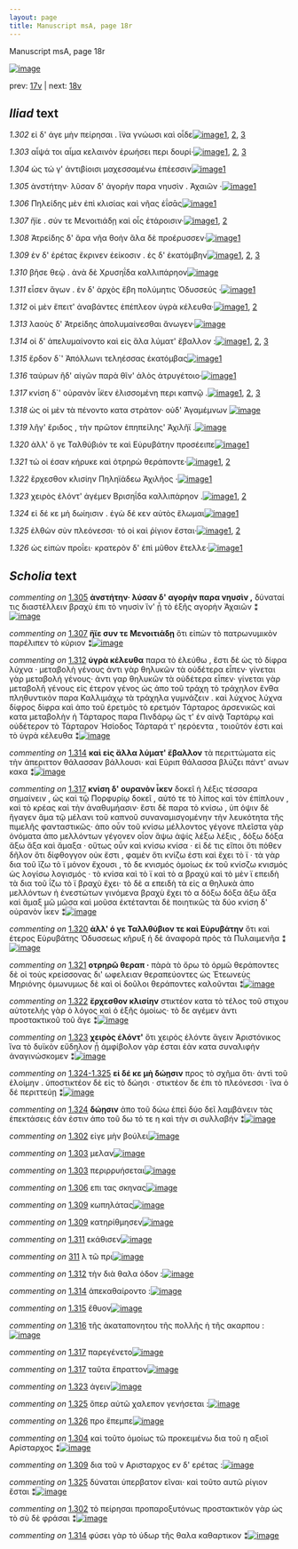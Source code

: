 ```yaml
---
layout: page
title: Manuscript msA, page 18r
---
```


Manuscript msA, page 18r

[![image](http://www.homermultitext.org/iipsrv?OBJ=IIP,1.0&FIF=/project/homer/pyramidal/deepzoom/hmt/vaimg/2017a/VA018RN_0019.tif&WID=100&CVT=JPEG)](http://www.homermultitext.org/ict2/?urn=urn:cite2:hmt:vaimg.2017a:VA018RN_0019)

prev:  [17v](../17v) | next:  [18v](../18v)

## *Iliad* text

*1.302* <a id="1.302"/> εἰ δ' άγε μὴν πείρησαι . ἵ̈να γνώωσι καὶ οἷδε[![image](http://www.homermultitext.org/iipsrv?OBJ=IIP,1.0&FIF=/project/homer/pyramidal/deepzoom/hmt/vaimg/2017a/VA018RN_0019.tif&RGN=0.163,0.1991,0.346,0.0301&WID=1000&CVT=JPEG)](http://www.homermultitext.org/ict2/?urn=urn:cite2:hmt:vaimg.2017a:VA018RN_0019@0.163,0.1991,0.346,0.0301)[1](#msAil_1.879), [2](#msA_1.862), [3](#msAint_1.877)

*1.303* <a id="1.303"/> αἶψά τοι αἷμα κελαινὸν ἐρωήσει περι δουρί·[![image](http://www.homermultitext.org/iipsrv?OBJ=IIP,1.0&FIF=/project/homer/pyramidal/deepzoom/hmt/vaimg/2017a/VA018RN_0019.tif&RGN=0.163,0.2179,0.341,0.0338&WID=1000&CVT=JPEG)](http://www.homermultitext.org/ict2/?urn=urn:cite2:hmt:vaimg.2017a:VA018RN_0019@0.163,0.2179,0.341,0.0338)[1](#msAil_1.880), [2](#msAil_1.881), [3](#msAil_1.882)

*1.304* <a id="1.304"/> ὡς τώ γ' ἀντιβίοισι μαχεσσαμένω ἐπέεσσιν[![image](http://www.homermultitext.org/iipsrv?OBJ=IIP,1.0&FIF=/project/homer/pyramidal/deepzoom/hmt/vaimg/2017a/VA018RN_0019.tif&RGN=0.164,0.2374,0.321,0.0301&WID=1000&CVT=JPEG)](http://www.homermultitext.org/ict2/?urn=urn:cite2:hmt:vaimg.2017a:VA018RN_0019@0.164,0.2374,0.321,0.0301)[1](#msAim_1.874)

*1.305* <a id="1.305"/> ἀνστήτην· λῦσαν δ' ἀγορὴν παρα νηυσὶν . Ἀχαιῶν ·[![image](http://www.homermultitext.org/iipsrv?OBJ=IIP,1.0&FIF=/project/homer/pyramidal/deepzoom/hmt/vaimg/2017a/VA018RN_0019.tif&RGN=0.164,0.2585,0.364,0.0316&WID=1000&CVT=JPEG)](http://www.homermultitext.org/ict2/?urn=urn:cite2:hmt:vaimg.2017a:VA018RN_0019@0.164,0.2585,0.364,0.0316)[1](#msA_1.863)

*1.306* <a id="1.306"/> Πηλείδης μὲν ἐπὶ κλισίας 					καὶ νῆας ἐΐσᾱς[![image](http://www.homermultitext.org/iipsrv?OBJ=IIP,1.0&FIF=/project/homer/pyramidal/deepzoom/hmt/vaimg/2017a/VA018RN_0019.tif&RGN=0.158,0.275,0.344,0.0308&WID=1000&CVT=JPEG)](http://www.homermultitext.org/ict2/?urn=urn:cite2:hmt:vaimg.2017a:VA018RN_0019@0.158,0.275,0.344,0.0308)[1](#msAil_1.883)

*1.307* <a id="1.307"/> ἤϊε . σύν τε Μενοιτιάδῃ 					καὶ οἷς ἑτάροισιν·[![image](http://www.homermultitext.org/iipsrv?OBJ=IIP,1.0&FIF=/project/homer/pyramidal/deepzoom/hmt/vaimg/2017a/VA018RN_0019.tif&RGN=0.167,0.2945,0.328,0.0293&WID=1000&CVT=JPEG)](http://www.homermultitext.org/ict2/?urn=urn:cite2:hmt:vaimg.2017a:VA018RN_0019@0.167,0.2945,0.328,0.0293)[1](#msAil_1.884), [2](#msA_1.864)

*1.308* <a id="1.308"/> Ἀτρείδης δ' ἄρα νῆα 					θοὴν ἅλα δὲ προέρυσσεν·[![image](http://www.homermultitext.org/iipsrv?OBJ=IIP,1.0&FIF=/project/homer/pyramidal/deepzoom/hmt/vaimg/2017a/VA018RN_0019.tif&RGN=0.169,0.3148,0.353,0.0316&WID=1000&CVT=JPEG)](http://www.homermultitext.org/ict2/?urn=urn:cite2:hmt:vaimg.2017a:VA018RN_0019@0.169,0.3148,0.353,0.0316)[1](#msAil_1.885)

*1.309* <a id="1.309"/> ἐν δ' ἐρέτας ἔκρινεν ἐείκοσιν . ἐς δ' ἑκατόμβην[![image](http://www.homermultitext.org/iipsrv?OBJ=IIP,1.0&FIF=/project/homer/pyramidal/deepzoom/hmt/vaimg/2017a/VA018RN_0019.tif&RGN=0.164,0.3328,0.359,0.0316&WID=1000&CVT=JPEG)](http://www.homermultitext.org/ict2/?urn=urn:cite2:hmt:vaimg.2017a:VA018RN_0019@0.164,0.3328,0.359,0.0316)[1](#msAim_1.875), [2](#msAil_1.886), [3](#msAil_1.887)

*1.310* <a id="1.310"/> βῆσε θεῷ . ἀνὰ δὲ Χρυσηΐδα καλλιπάρηον[![image](http://www.homermultitext.org/iipsrv?OBJ=IIP,1.0&FIF=/project/homer/pyramidal/deepzoom/hmt/vaimg/2017a/VA018RN_0019.tif&RGN=0.163,0.3516,0.349,0.0323&WID=1000&CVT=JPEG)](http://www.homermultitext.org/ict2/?urn=urn:cite2:hmt:vaimg.2017a:VA018RN_0019@0.163,0.3516,0.349,0.0323)

*1.311* <a id="1.311"/> εἷσεν ἄγων . ἐν δ' ἀρχὸς ἔβη πολύμητις Ὀδυσσεύς ·[![image](http://www.homermultitext.org/iipsrv?OBJ=IIP,1.0&FIF=/project/homer/pyramidal/deepzoom/hmt/vaimg/2017a/VA018RN_0019.tif&RGN=0.161,0.3696,0.389,0.0338&WID=1000&CVT=JPEG)](http://www.homermultitext.org/ict2/?urn=urn:cite2:hmt:vaimg.2017a:VA018RN_0019@0.161,0.3696,0.389,0.0338)[1](#msAil_1.888)

*1.312* <a id="1.312"/> οἱ μὲν ἔπειτ' ἀναβάντες ἐπέπλεον ὑγρὰ κέλευθα·[![image](http://www.homermultitext.org/iipsrv?OBJ=IIP,1.0&FIF=/project/homer/pyramidal/deepzoom/hmt/vaimg/2017a/VA018RN_0019.tif&RGN=0.162,0.3907,0.368,0.0308&WID=1000&CVT=JPEG)](http://www.homermultitext.org/ict2/?urn=urn:cite2:hmt:vaimg.2017a:VA018RN_0019@0.162,0.3907,0.368,0.0308)[1](#msA_1.865), [2](#msAil_1.890)

*1.313* <a id="1.313"/> λαοὺς δ' Ἀτρείδης 					ἀπολυμαίνεσθαι ἄνωγεν·[![image](http://www.homermultitext.org/iipsrv?OBJ=IIP,1.0&FIF=/project/homer/pyramidal/deepzoom/hmt/vaimg/2017a/VA018RN_0019.tif&RGN=0.153,0.411,0.368,0.0308&WID=1000&CVT=JPEG)](http://www.homermultitext.org/ict2/?urn=urn:cite2:hmt:vaimg.2017a:VA018RN_0019@0.153,0.411,0.368,0.0308)

*1.314* <a id="1.314"/> οἱ δ' ἀπελυμαίνοντο καὶ εἰς ἅλα λύματ' ἔβαλλον :[![image](http://www.homermultitext.org/iipsrv?OBJ=IIP,1.0&FIF=/project/homer/pyramidal/deepzoom/hmt/vaimg/2017a/VA018RN_0019.tif&RGN=0.162,0.4298,0.389,0.0316&WID=1000&CVT=JPEG)](http://www.homermultitext.org/ict2/?urn=urn:cite2:hmt:vaimg.2017a:VA018RN_0019@0.162,0.4298,0.389,0.0316)[1](#msA_1.866), [2](#msAil_1.891), [3](#msAint_1.878)

*1.315* <a id="1.315"/> ἔρδον δ`' 					 Ἀπόλλωνι τεληέσσας ἑκατόμβας[![image](http://www.homermultitext.org/iipsrv?OBJ=IIP,1.0&FIF=/project/homer/pyramidal/deepzoom/hmt/vaimg/2017a/VA018RN_0019.tif&RGN=0.161,0.45,0.34,0.0301&WID=1000&CVT=JPEG)](http://www.homermultitext.org/ict2/?urn=urn:cite2:hmt:vaimg.2017a:VA018RN_0019@0.161,0.45,0.34,0.0301)[1](#msAil_1.892)

*1.316* <a id="1.316"/> ταύρων ἢδ' αἰγῶν παρὰ θῖν' ἁλὸς ἀτρυγέτοιο·[![image](http://www.homermultitext.org/iipsrv?OBJ=IIP,1.0&FIF=/project/homer/pyramidal/deepzoom/hmt/vaimg/2017a/VA018RN_0019.tif&RGN=0.158,0.4696,0.367,0.0308&WID=1000&CVT=JPEG)](http://www.homermultitext.org/ict2/?urn=urn:cite2:hmt:vaimg.2017a:VA018RN_0019@0.158,0.4696,0.367,0.0308)[1](#msAil_1.893)

*1.317* <a id="1.317"/> κνίση δ`' οὐρανὸν ἷ̈κεν ἐλισσομένη περι καπνῷ .[![image](http://www.homermultitext.org/iipsrv?OBJ=IIP,1.0&FIF=/project/homer/pyramidal/deepzoom/hmt/vaimg/2017a/VA018RN_0019.tif&RGN=0.157,0.4884,0.39,0.0301&WID=1000&CVT=JPEG)](http://www.homermultitext.org/ict2/?urn=urn:cite2:hmt:vaimg.2017a:VA018RN_0019@0.157,0.4884,0.39,0.0301)[1](#msA_1.867), [2](#msAil_1.894), [3](#msAil_1.895)

*1.318* <a id="1.318"/> ὡς οἱ μὲν τὰ πένοντο κατα στρὰτον· οὐδ' Ἀγαμέμνων 				[![image](http://www.homermultitext.org/iipsrv?OBJ=IIP,1.0&FIF=/project/homer/pyramidal/deepzoom/hmt/vaimg/2017a/VA018RN_0019.tif&RGN=0.157,0.5064,0.398,0.0338&WID=1000&CVT=JPEG)](http://www.homermultitext.org/ict2/?urn=urn:cite2:hmt:vaimg.2017a:VA018RN_0019@0.157,0.5064,0.398,0.0338)

*1.319* <a id="1.319"/> λῆγ' ἔριδος , τὴν πρῶτον ἐπηπείλης' Ἀχιλῆϊ .[![image](http://www.homermultitext.org/iipsrv?OBJ=IIP,1.0&FIF=/project/homer/pyramidal/deepzoom/hmt/vaimg/2017a/VA018RN_0019.tif&RGN=0.154,0.5252,0.376,0.0338&WID=1000&CVT=JPEG)](http://www.homermultitext.org/ict2/?urn=urn:cite2:hmt:vaimg.2017a:VA018RN_0019@0.154,0.5252,0.376,0.0338)

*1.320* <a id="1.320"/> ἀλλ' ὅ γε Ταλθύβιόν τε 					καὶ Εὐρυβάτην προσέειπε[![image](http://www.homermultitext.org/iipsrv?OBJ=IIP,1.0&FIF=/project/homer/pyramidal/deepzoom/hmt/vaimg/2017a/VA018RN_0019.tif&RGN=0.157,0.5462,0.392,0.0293&WID=1000&CVT=JPEG)](http://www.homermultitext.org/ict2/?urn=urn:cite2:hmt:vaimg.2017a:VA018RN_0019@0.157,0.5462,0.392,0.0293)[1](#msA_1.868)

*1.321* <a id="1.321"/> τώ οἱ έσαν κήρυκε καὶ ὀτρηρὼ θεράποντε·[![image](http://www.homermultitext.org/iipsrv?OBJ=IIP,1.0&FIF=/project/homer/pyramidal/deepzoom/hmt/vaimg/2017a/VA018RN_0019.tif&RGN=0.154,0.5665,0.37,0.0301&WID=1000&CVT=JPEG)](http://www.homermultitext.org/ict2/?urn=urn:cite2:hmt:vaimg.2017a:VA018RN_0019@0.154,0.5665,0.37,0.0301)[1](#msA_1.869), [2](#msAil_1.896)

*1.322* <a id="1.322"/> ἔρχεσθον κλισίην Πηληϊάδεω 						Ἀχιλῆος ·[![image](http://www.homermultitext.org/iipsrv?OBJ=IIP,1.0&FIF=/project/homer/pyramidal/deepzoom/hmt/vaimg/2017a/VA018RN_0019.tif&RGN=0.161,0.5838,0.35,0.0331&WID=1000&CVT=JPEG)](http://www.homermultitext.org/ict2/?urn=urn:cite2:hmt:vaimg.2017a:VA018RN_0019@0.161,0.5838,0.35,0.0331)[1](#msA_1.870)

*1.323* <a id="1.323"/> χειρὸς ἑλόντ' ἀγέμεν Βρισηΐδα καλλιπάρηον .[![image](http://www.homermultitext.org/iipsrv?OBJ=IIP,1.0&FIF=/project/homer/pyramidal/deepzoom/hmt/vaimg/2017a/VA018RN_0019.tif&RGN=0.152,0.6063,0.392,0.0285&WID=1000&CVT=JPEG)](http://www.homermultitext.org/ict2/?urn=urn:cite2:hmt:vaimg.2017a:VA018RN_0019@0.152,0.6063,0.392,0.0285)[1](#msAil_1.897), [2](#msA_1.871)

*1.324* <a id="1.324"/> εἰ δέ κε μὴ δωίηισιν . ἐγὼ δέ κεν αὐτὸς ἕλωμαι[![image](http://www.homermultitext.org/iipsrv?OBJ=IIP,1.0&FIF=/project/homer/pyramidal/deepzoom/hmt/vaimg/2017a/VA018RN_0019.tif&RGN=0.159,0.6251,0.379,0.0316&WID=1000&CVT=JPEG)](http://www.homermultitext.org/ict2/?urn=urn:cite2:hmt:vaimg.2017a:VA018RN_0019@0.159,0.6251,0.379,0.0316)[1](#msA_1.873)

*1.325* <a id="1.325"/> ἐλθὼν σὺν πλεόνεσσι· τό οἱ καὶ ῥίγιον ἔσται·[![image](http://www.homermultitext.org/iipsrv?OBJ=IIP,1.0&FIF=/project/homer/pyramidal/deepzoom/hmt/vaimg/2017a/VA018RN_0019.tif&RGN=0.157,0.6431,0.355,0.0301&WID=1000&CVT=JPEG)](http://www.homermultitext.org/ict2/?urn=urn:cite2:hmt:vaimg.2017a:VA018RN_0019@0.157,0.6431,0.355,0.0301)[1](#msAim_1.876), [2](#msAil_1.898)

*1.326* <a id="1.326"/> ὡς εἰπὼν προΐει· κρατερὸν δ' ἐπὶ μῦθον ἔτελλε·[![image](http://www.homermultitext.org/iipsrv?OBJ=IIP,1.0&FIF=/project/homer/pyramidal/deepzoom/hmt/vaimg/2017a/VA018RN_0019.tif&RGN=0.156,0.6612,0.372,0.0323&WID=1000&CVT=JPEG)](http://www.homermultitext.org/ict2/?urn=urn:cite2:hmt:vaimg.2017a:VA018RN_0019@0.156,0.6612,0.372,0.0323)[1](#msAil_1.899)

## *Scholia* text

*commenting on* [1.305](#1.305)  <a id="msA_1.863"/> **ἀνστήτην· λύσαν δ' αγορὴν παρα νηυσὶν ,** δύναταί τις διαστέλλειν βραχὺ ἐπι τὸ νηυσὶν ἵν' ᾖ τὸ ἑξῆς αγορὴν Ἀχαιῶν ⁑[![image](http://www.homermultitext.org/iipsrv?OBJ=IIP,1.0&FIF=/project/homer/pyramidal/deepzoom/hmt/vaimg/2017a/VA018RN_0019.tif&RGN=0.16838615,0.15020747,0.60280029,0.02600277&WID=1000&CVT=JPEG)](http://www.homermultitext.org/ict2/?urn=urn:cite2:hmt:vaimg.2017a:VA018RN_0019@0.16838615,0.15020747,0.60280029,0.02600277)

*commenting on* [1.307](#1.307)  <a id="msA_1.864"/> **ἥϊε συν τε Μενοιτιάδῃ** ὅτι εἰπὼν τὸ πατρωνυμικὸν παρέλιπεν τὸ κύριον ⁑[![image](http://www.homermultitext.org/iipsrv?OBJ=IIP,1.0&FIF=/project/homer/pyramidal/deepzoom/hmt/vaimg/2017a/VA018RN_0019.tif&RGN=0.29439941,0.15684647,0.36624908,0.02544952&WID=1000&CVT=JPEG)](http://www.homermultitext.org/ict2/?urn=urn:cite2:hmt:vaimg.2017a:VA018RN_0019@0.29439941,0.15684647,0.36624908,0.02544952)

*commenting on* [1.312](#1.312)  <a id="msA_1.865"/> **ὑγρὰ κέλευθα** παρα τὸ ἐλεύθω , ἔστι δὲ ὡς τὸ δίφρα λύχνα · μεταβολὴ γένους ἀντι γὰρ θηλυκῶν τὰ οὐδέτερα εἶπεν· γίνεται γὰρ μεταβολὴ γένους· ἀντι γαρ θηλυκῶν τὰ οὐδέτερα εἶπεν· γίνεται γὰρ μεταβολῆ γένους εἰς έτερον γένος ὡς ἀπο τοῦ τράχη τὸ τράχηλον ἔνθα πληθυντικὸν παρα Καλλιμάχῳ τὰ τράχηλα γυμνάζειν . καὶ λύχνος λύχνα δίφρος δίφρα καὶ ἀπο τοῦ ἐρετμὸς τὸ ερετμόν Τάρταρος ἀρσενικῶς καὶ κατα μεταβολὴν ἡ Τάρταρος παρα Πινδάρῳ ὥς τ' ἐν αἰνᾷ Ταρτάρῳ καὶ οὐδέτερον τὸ Τάρταρον Ἡσίοδος Τάρταρά τ' ηερόεντα , τοιοῦτόν ἐστι καὶ τὸ ὑγρὰ κέλευθα ⁑[![image](http://www.homermultitext.org/iipsrv?OBJ=IIP,1.0&FIF=/project/homer/pyramidal/deepzoom/hmt/vaimg/2017a/VA018RN_0019.tif&RGN=0.16654385,0.16846473,0.61901253,0.13692946&WID=1000&CVT=JPEG)](http://www.homermultitext.org/ict2/?urn=urn:cite2:hmt:vaimg.2017a:VA018RN_0019@0.16654385,0.16846473,0.61901253,0.13692946)

*commenting on* [1.314](#1.314)  <a id="msA_1.866"/> **καὶ εἰς ἄλλα λύματ' ἔβαλλον** τὰ περιττώματα εἰς τὴν ἀπεριττον θάλασσαν βάλλουσι· καὶ Εὐριπ θάλασσα βλύζει πάντ' ανων κακα ⁑[![image](http://www.homermultitext.org/iipsrv?OBJ=IIP,1.0&FIF=/project/homer/pyramidal/deepzoom/hmt/vaimg/2017a/VA018RN_0019.tif&RGN=0.55121592,0.29571231,0.22218128,0.04232365&WID=1000&CVT=JPEG)](http://www.homermultitext.org/ict2/?urn=urn:cite2:hmt:vaimg.2017a:VA018RN_0019@0.55121592,0.29571231,0.22218128,0.04232365)

*commenting on* [1.317](#1.317)  <a id="msA_1.867"/> **κνίση δ' ουρανὸν ἷκεν** δοκεῖ ἡ λέξις τέσσαρα σημαίνειν , ὡς καὶ τῷ Πορφυρίῳ δοκεῖ , αὐτό τε τὸ λίπος καὶ τὸν ἐπίπλουν , καὶ τὸ κρέας καὶ τὴν ἀναθυμήασιν· ἔστι δὲ παρα τὸ κνίσω , ὑπ όψιν δὲ ἥγαγεν ἅμα τῷ μέλανι τοῦ καπνοῦ συναναμισγομένην τὴν λευκότητα τῆς πιμελῆς φανταστικῶς· ἀπο οὖν τοῦ κνίσω μέλλοντος γέγονε πλεῖστα γὰρ ὀνόματα ἀπο μελλόντων γέγονεν οἷον ἅψω ἀψίς λέξω λέξις , δόξω δόξα ἄξω ἄξα καὶ ἄμαξα · οὕτως οὖν καὶ κνίσω κνίσα · εἰ δέ τις εἴποι ὅτι πόθεν δῆλον ὅτι δίφθογγον οὐκ ἔστι , φαμὲν ὅτι κνίζω ἐστι καὶ ἔχει τὸ ϊ · τὰ γὰρ δια τοῦ ἴζω τὸ ϊ μόνον ἔχουσι , τὸ δε κνισμός ὁμοίως ἐκ τοῦ κνίσζω κνισμός ὡς λογίσω λογισμός · τὸ κνίσα καὶ τὸ ϊ καὶ τὸ α βραχύ καὶ τὸ μὲν ϊ επειδὴ τὰ δια τοῦ ΐζω τὸ ϊ βραχὺ ἔχει· τὸ δὲ α επειδὴ τὰ εἰς α θηλυκὰ ἀπο μελλόντων ἠ ἐνεστώτων γινόμενα βραχὺ ἔχει τὸ α δόξω δόξα ἄξω ἄξα καὶ ἅμαξ μῶ μῶσα καὶ μοῦσα ἐκτέτανται δὲ ποιητικῶς τὰ δύο κνίση δ' οὐρανὸν ἷκεν ⁑[![image](http://www.homermultitext.org/iipsrv?OBJ=IIP,1.0&FIF=/project/homer/pyramidal/deepzoom/hmt/vaimg/2017a/VA018RN_0019.tif&RGN=0.54974208,0.32890733,0.22181282,0.25753804&WID=1000&CVT=JPEG)](http://www.homermultitext.org/ict2/?urn=urn:cite2:hmt:vaimg.2017a:VA018RN_0019@0.54974208,0.32890733,0.22181282,0.25753804)

*commenting on* [1.320](#1.320)  <a id="msA_1.868"/> **ἀλλ' ό γε Ταλλθύβιον τε καὶ Εὐρυβάτην** ὅτι καὶ έτερος Εὐρυβάτης Ὀδυσσεως κῆρυξ ἡ δὲ ἀναφορὰ πρὸς τὰ Πυλαιμενῆα ⁑[![image](http://www.homermultitext.org/iipsrv?OBJ=IIP,1.0&FIF=/project/homer/pyramidal/deepzoom/hmt/vaimg/2017a/VA018RN_0019.tif&RGN=0.55084746,0.57593361,0.21407517,0.03651452&WID=1000&CVT=JPEG)](http://www.homermultitext.org/ict2/?urn=urn:cite2:hmt:vaimg.2017a:VA018RN_0019@0.55084746,0.57593361,0.21407517,0.03651452)

*commenting on* [1.321](#1.321)  <a id="msA_1.869"/> **οτρηρῶ θεραπ ·** πὰρὰ τὸ ὄρω τὸ ὁρμῶ θεράποντες δὲ οἱ τοὺς κρείσσονας δι' ωφελειαν θεραπεύοντες ὡς Ἐτεωνεὺς Μηριόνης ὁμωνυμως δὲ καὶ οἱ δοῦλοι θεράποντες καλοῦνται ⁑[![image](http://www.homermultitext.org/iipsrv?OBJ=IIP,1.0&FIF=/project/homer/pyramidal/deepzoom/hmt/vaimg/2017a/VA018RN_0019.tif&RGN=0.55084746,0.61078838,0.21407517,0.05892116&WID=1000&CVT=JPEG)](http://www.homermultitext.org/ict2/?urn=urn:cite2:hmt:vaimg.2017a:VA018RN_0019@0.55084746,0.61078838,0.21407517,0.05892116)

*commenting on* [1.322](#1.322)  <a id="msA_1.870"/> **ἔρχεσθον κλισίην** στικτέον κατα τὸ τέλος τοῦ στιχου αὐτοτελὴς γὰρ ὁ λόγος καὶ ὁ ἑξῆς ὁμοίως· τὸ δε αγέμεν ἀντι προστακτικοῦ τοῦ ἄγε ⁑[![image](http://www.homermultitext.org/iipsrv?OBJ=IIP,1.0&FIF=/project/homer/pyramidal/deepzoom/hmt/vaimg/2017a/VA018RN_0019.tif&RGN=0.55084746,0.65587828,0.20560059,0.05034578&WID=1000&CVT=JPEG)](http://www.homermultitext.org/ict2/?urn=urn:cite2:hmt:vaimg.2017a:VA018RN_0019@0.55084746,0.65587828,0.20560059,0.05034578)

*commenting on* [1.323](#1.323)  <a id="msA_1.871"/> **χειρὸς ἑλόντ'** ὅτι χειρὸς ἑλόντε ἄγειν Ἀριστόνικος ἵνα τὸ δυϊκὸν εὔδηλον ᾖ ἀμφίβολον γὰρ έσται ἐὰν κατα συναλιφὴν ἀναγινώσκομεν ⁑[![image](http://www.homermultitext.org/iipsrv?OBJ=IIP,1.0&FIF=/project/homer/pyramidal/deepzoom/hmt/vaimg/2017a/VA018RN_0019.tif&RGN=0.15659543,0.69903181,0.59248342,0.03734440&WID=1000&CVT=JPEG)](http://www.homermultitext.org/ict2/?urn=urn:cite2:hmt:vaimg.2017a:VA018RN_0019@0.15659543,0.69903181,0.59248342,0.03734440)

*commenting on* [1.324-1.325](#1.324-1.325)  <a id="msA_1.872"/> **εἰ δέ κε μὴ δώῃσιν** προς τὸ σχῆμα ὅτι· ἀντὶ τοῦ ἑλοίμην . ὑποστικτέον δὲ εἰς τὸ δώησι · στικτέον δε ἐπι τὸ πλεόνεσσι · ἵνα ὁ δέ περιττεύῃ ⁑[![image](http://www.homermultitext.org/iipsrv?OBJ=IIP,1.0&FIF=/project/homer/pyramidal/deepzoom/hmt/vaimg/2017a/VA018RN_0019.tif&RGN=0.15659543,0.72116183,0.59248342,0.03181189&WID=1000&CVT=JPEG)](http://www.homermultitext.org/ict2/?urn=urn:cite2:hmt:vaimg.2017a:VA018RN_0019@0.15659543,0.72116183,0.59248342,0.03181189)

*commenting on* [1.324](#1.324)  <a id="msA_1.873"/> **δώῃσιν** ἀπο τοῦ δώω ἐπεὶ δύο δεῖ λαμβάνειν τὰς ἐπεκτάσεις ἐάν ἐστιν ἀπο τοῦ δω τό τε η καὶ τὴν σι συλλαβήν ⁑[![image](http://www.homermultitext.org/iipsrv?OBJ=IIP,1.0&FIF=/project/homer/pyramidal/deepzoom/hmt/vaimg/2017a/VA018RN_0019.tif&RGN=0.15659543,0.73665284,0.59248342,0.02959889&WID=1000&CVT=JPEG)](http://www.homermultitext.org/ict2/?urn=urn:cite2:hmt:vaimg.2017a:VA018RN_0019@0.15659543,0.73665284,0.59248342,0.02959889)

*commenting on* [1.302](#1.302)  <a id="msAil_1.879.comment"/> εἰγε μὴν βούλει[![image](http://www.homermultitext.org/iipsrv?OBJ=IIP,1.0&FIF=/project/homer/pyramidal/deepzoom/hmt/vaimg/2017a/VA018RN_0019.tif&RGN=0.18533530,0.18865837,0.06595431,0.01466113&WID=1000&CVT=JPEG)](http://www.homermultitext.org/ict2/?urn=urn:cite2:hmt:vaimg.2017a:VA018RN_0019@0.18533530,0.18865837,0.06595431,0.01466113)

*commenting on* [1.303](#1.303)  <a id="msAil_1.881.comment"/> μελαν[![image](http://www.homermultitext.org/iipsrv?OBJ=IIP,1.0&FIF=/project/homer/pyramidal/deepzoom/hmt/vaimg/2017a/VA018RN_0019.tif&RGN=0.31650700,0.22406639,0.02873987,0.00774550&WID=1000&CVT=JPEG)](http://www.homermultitext.org/ict2/?urn=urn:cite2:hmt:vaimg.2017a:VA018RN_0019@0.31650700,0.22406639,0.02873987,0.00774550)

*commenting on* [1.303](#1.303)  <a id="msAil_1.882.comment"/> περιρρυήσεται[![image](http://www.homermultitext.org/iipsrv?OBJ=IIP,1.0&FIF=/project/homer/pyramidal/deepzoom/hmt/vaimg/2017a/VA018RN_0019.tif&RGN=0.37067060,0.22489627,0.05747973,0.00968188&WID=1000&CVT=JPEG)](http://www.homermultitext.org/ict2/?urn=urn:cite2:hmt:vaimg.2017a:VA018RN_0019@0.37067060,0.22489627,0.05747973,0.00968188)

*commenting on* [1.306](#1.306)  <a id="msAil_1.883.comment"/> επι τας σκηνας[![image](http://www.homermultitext.org/iipsrv?OBJ=IIP,1.0&FIF=/project/homer/pyramidal/deepzoom/hmt/vaimg/2017a/VA018RN_0019.tif&RGN=0.31724392,0.28022130,0.04532056,0.00885201&WID=1000&CVT=JPEG)](http://www.homermultitext.org/ict2/?urn=urn:cite2:hmt:vaimg.2017a:VA018RN_0019@0.31724392,0.28022130,0.04532056,0.00885201)

*commenting on* [1.309](#1.309)  <a id="msAil_1.886.comment"/> κωπηλάτας[![image](http://www.homermultitext.org/iipsrv?OBJ=IIP,1.0&FIF=/project/homer/pyramidal/deepzoom/hmt/vaimg/2017a/VA018RN_0019.tif&RGN=0.21739130,0.33305671,0.04679440,0.00802213&WID=1000&CVT=JPEG)](http://www.homermultitext.org/ict2/?urn=urn:cite2:hmt:vaimg.2017a:VA018RN_0019@0.21739130,0.33305671,0.04679440,0.00802213)

*commenting on* [1.309](#1.309)  <a id="msAil_1.887.comment"/> κατηρίθμησεν[![image](http://www.homermultitext.org/iipsrv?OBJ=IIP,1.0&FIF=/project/homer/pyramidal/deepzoom/hmt/vaimg/2017a/VA018RN_0019.tif&RGN=0.29587325,0.33665284,0.05969049,0.00995851&WID=1000&CVT=JPEG)](http://www.homermultitext.org/ict2/?urn=urn:cite2:hmt:vaimg.2017a:VA018RN_0019@0.29587325,0.33665284,0.05969049,0.00995851)

*commenting on* [1.311](#1.311)  <a id="msAil_1.888.comment"/> εκάθισεν[![image](http://www.homermultitext.org/iipsrv?OBJ=IIP,1.0&FIF=/project/homer/pyramidal/deepzoom/hmt/vaimg/2017a/VA018RN_0019.tif&RGN=0.18865144,0.37040111,0.03389831,0.00968188&WID=1000&CVT=JPEG)](http://www.homermultitext.org/ict2/?urn=urn:cite2:hmt:vaimg.2017a:VA018RN_0019@0.18865144,0.37040111,0.03389831,0.00968188)

*commenting on* [311](#311)  <a id="msAil_1.889.comment"/> λ τῶ πρι[![image](http://www.homermultitext.org/iipsrv?OBJ=IIP,1.0&FIF=/project/homer/pyramidal/deepzoom/hmt/vaimg/2017a/VA018RN_0019.tif&RGN=0.23323508,0.37289073,0.03795136,0.00995851&WID=1000&CVT=JPEG)](http://www.homermultitext.org/ict2/?urn=urn:cite2:hmt:vaimg.2017a:VA018RN_0019@0.23323508,0.37289073,0.03795136,0.00995851)

*commenting on* [1.312](#1.312)  <a id="msAil_1.890.comment"/> τὴν διὰ θαλα ὁδον :[![image](http://www.homermultitext.org/iipsrv?OBJ=IIP,1.0&FIF=/project/homer/pyramidal/deepzoom/hmt/vaimg/2017a/VA018RN_0019.tif&RGN=0.43736183,0.39474412,0.07958732,0.01051176&WID=1000&CVT=JPEG)](http://www.homermultitext.org/ict2/?urn=urn:cite2:hmt:vaimg.2017a:VA018RN_0019@0.43736183,0.39474412,0.07958732,0.01051176)

*commenting on* [1.314](#1.314)  <a id="msAil_1.891.comment"/> ἀπεκαθαίροντο :[![image](http://www.homermultitext.org/iipsrv?OBJ=IIP,1.0&FIF=/project/homer/pyramidal/deepzoom/hmt/vaimg/2017a/VA018RN_0019.tif&RGN=0.25534267,0.43153527,0.07258659,0.01272476&WID=1000&CVT=JPEG)](http://www.homermultitext.org/ict2/?urn=urn:cite2:hmt:vaimg.2017a:VA018RN_0019@0.25534267,0.43153527,0.07258659,0.01272476)

*commenting on* [1.315](#1.315)  <a id="msAil_1.892.comment"/> ἔθυον[![image](http://www.homermultitext.org/iipsrv?OBJ=IIP,1.0&FIF=/project/homer/pyramidal/deepzoom/hmt/vaimg/2017a/VA018RN_0019.tif&RGN=0.19086220,0.44896266,0.02321297,0.01051176&WID=1000&CVT=JPEG)](http://www.homermultitext.org/ict2/?urn=urn:cite2:hmt:vaimg.2017a:VA018RN_0019@0.19086220,0.44896266,0.02321297,0.01051176)

*commenting on* [1.316](#1.316)  <a id="msAil_1.893.comment"/> τῆς ἀκαταπονητου τῆς πολλῆς ἠ τῆς ακαρπου :[![image](http://www.homermultitext.org/iipsrv?OBJ=IIP,1.0&FIF=/project/homer/pyramidal/deepzoom/hmt/vaimg/2017a/VA018RN_0019.tif&RGN=0.43441415,0.47385892,0.12011791,0.01438451&WID=1000&CVT=JPEG)](http://www.homermultitext.org/ict2/?urn=urn:cite2:hmt:vaimg.2017a:VA018RN_0019@0.43441415,0.47385892,0.12011791,0.01438451)

*commenting on* [1.317](#1.317)  <a id="msAil_1.894.comment"/> παρεγένετο[![image](http://www.homermultitext.org/iipsrv?OBJ=IIP,1.0&FIF=/project/homer/pyramidal/deepzoom/hmt/vaimg/2017a/VA018RN_0019.tif&RGN=0.30876934,0.48907331,0.04089904,0.01023513&WID=1000&CVT=JPEG)](http://www.homermultitext.org/ict2/?urn=urn:cite2:hmt:vaimg.2017a:VA018RN_0019@0.30876934,0.48907331,0.04089904,0.01023513)

*commenting on* [1.317](#1.317)  <a id="msAil_1.895.comment"/> ταῦτα ἔπραττον[![image](http://www.homermultitext.org/iipsrv?OBJ=IIP,1.0&FIF=/project/homer/pyramidal/deepzoom/hmt/vaimg/2017a/VA018RN_0019.tif&RGN=0.25460575,0.50899032,0.09543110,0.01244813&WID=1000&CVT=JPEG)](http://www.homermultitext.org/ict2/?urn=urn:cite2:hmt:vaimg.2017a:VA018RN_0019@0.25460575,0.50899032,0.09543110,0.01244813)

*commenting on* [1.323](#1.323)  <a id="msAil_1.897.comment"/> άγειν[![image](http://www.homermultitext.org/iipsrv?OBJ=IIP,1.0&FIF=/project/homer/pyramidal/deepzoom/hmt/vaimg/2017a/VA018RN_0019.tif&RGN=0.30103169,0.60470263,0.02579219,0.00885201&WID=1000&CVT=JPEG)](http://www.homermultitext.org/ict2/?urn=urn:cite2:hmt:vaimg.2017a:VA018RN_0019@0.30103169,0.60470263,0.02579219,0.00885201)

*commenting on* [1.325](#1.325)  <a id="msAil_1.898.comment"/> ὅπερ αὐτῶ χαλεπον γενήσεται :[![image](http://www.homermultitext.org/iipsrv?OBJ=IIP,1.0&FIF=/project/homer/pyramidal/deepzoom/hmt/vaimg/2017a/VA018RN_0019.tif&RGN=0.34672071,0.64591978,0.17096536,0.01217151&WID=1000&CVT=JPEG)](http://www.homermultitext.org/ict2/?urn=urn:cite2:hmt:vaimg.2017a:VA018RN_0019@0.34672071,0.64591978,0.17096536,0.01217151)

*commenting on* [1.326](#1.326)  <a id="msAil_1.899.comment"/> προ ἔπεμπε[![image](http://www.homermultitext.org/iipsrv?OBJ=IIP,1.0&FIF=/project/homer/pyramidal/deepzoom/hmt/vaimg/2017a/VA018RN_0019.tif&RGN=0.25165807,0.66445367,0.05379514,0.01134163&WID=1000&CVT=JPEG)](http://www.homermultitext.org/ict2/?urn=urn:cite2:hmt:vaimg.2017a:VA018RN_0019@0.25165807,0.66445367,0.05379514,0.01134163)

*commenting on* [1.304](#1.304)  <a id="msAim_1.874.comment"/> καὶ τοῦτο ὁμοίως τῶ προκειμένω δια τοῦ η αξιοῖ Αρίσταρχος ⁑[![image](http://www.homermultitext.org/iipsrv?OBJ=IIP,1.0&FIF=/project/homer/pyramidal/deepzoom/hmt/vaimg/2017a/VA018RN_0019.tif&RGN=0.48084009,0.24951591,0.08069270,0.03070539&WID=1000&CVT=JPEG)](http://www.homermultitext.org/ict2/?urn=urn:cite2:hmt:vaimg.2017a:VA018RN_0019@0.48084009,0.24951591,0.08069270,0.03070539)

*commenting on* [1.309](#1.309)  <a id="msAim_1.875.comment"/> δια τοῦ ν Αρισταρχος εν δ' ερέτας :[![image](http://www.homermultitext.org/iipsrv?OBJ=IIP,1.0&FIF=/project/homer/pyramidal/deepzoom/hmt/vaimg/2017a/VA018RN_0019.tif&RGN=0.51068534,0.34522822,0.05268976,0.03181189&WID=1000&CVT=JPEG)](http://www.homermultitext.org/ict2/?urn=urn:cite2:hmt:vaimg.2017a:VA018RN_0019@0.51068534,0.34522822,0.05268976,0.03181189)

*commenting on* [1.325](#1.325)  <a id="msAim_1.876.comment"/> δύναται ὑπερβατον εῖναι· καὶ τοῦτο αυτῶ ρίγιον ἔσται ⁑[![image](http://www.homermultitext.org/iipsrv?OBJ=IIP,1.0&FIF=/project/homer/pyramidal/deepzoom/hmt/vaimg/2017a/VA018RN_0019.tif&RGN=0.50810612,0.65753804,0.04826824,0.05560166&WID=1000&CVT=JPEG)](http://www.homermultitext.org/ict2/?urn=urn:cite2:hmt:vaimg.2017a:VA018RN_0019@0.50810612,0.65753804,0.04826824,0.05560166)

*commenting on* [1.302](#1.302)  <a id="msAint_1.877.comment"/> τὸ πείρησαι προπαροξυτόνως προστακτικὸν γὰρ ὡς τὸ σὺ δὲ φράσαι ⁑[![image](http://www.homermultitext.org/iipsrv?OBJ=IIP,1.0&FIF=/project/homer/pyramidal/deepzoom/hmt/vaimg/2017a/VA018RN_0019.tif&RGN=0.10243183,0.20221300,0.06374355,0.04426003&WID=1000&CVT=JPEG)](http://www.homermultitext.org/ict2/?urn=urn:cite2:hmt:vaimg.2017a:VA018RN_0019@0.10243183,0.20221300,0.06374355,0.04426003)

*commenting on* [1.314](#1.314)  <a id="msAint_1.878.comment"/> φύσει γὰρ τὸ ύδωρ τῆς θαλα καθαρτικον ⁑[![image](http://www.homermultitext.org/iipsrv?OBJ=IIP,1.0&FIF=/project/homer/pyramidal/deepzoom/hmt/vaimg/2017a/VA018RN_0019.tif&RGN=0.12122329,0.43402490,0.04421518,0.03900415&WID=1000&CVT=JPEG)](http://www.homermultitext.org/ict2/?urn=urn:cite2:hmt:vaimg.2017a:VA018RN_0019@0.12122329,0.43402490,0.04421518,0.03900415)